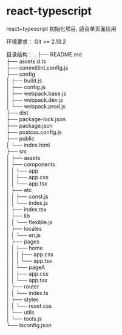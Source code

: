 # react-typescript

react+typescript 初始化项目, 适合单页面应用

环境要求：
Git >= 2.13.2

目录结构：
.
├── README.md  
├── assets.d.ts  
├── commitlint.config.js  
├── config  
│ ├── build.js  
│ ├── config.js  
│ ├── webpack.base.js  
│ ├── webpack.dev.js  
│ └── webpack.prod.js  
├── dist  
├── package-lock.json  
├── package.json  
├── postcss.config.js  
├── public  
│ └── index.html  
├── src  
│ ├── assets  
│ ├── components  
│ │ └── app  
│ │ ├── app.css  
│ │ └── app.tsx  
│ ├── etc  
│ │ ├── const.js  
│ │ └── index.js  
│ ├── index.tsx  
│ ├── lib  
│ │ └── flexible.js  
│ ├── locales  
│ │ └── en.js  
│ ├── pages  
│ │ ├── home  
│ │ │ ├── app.css  
│ │ │ └── app.tsx  
│ │ └── pageA  
│ │ ├── app.css  
│ │ └── app.tsx  
│ ├── router  
│ │ └── index.ts  
│ ├── styles  
│ │ └── reset.css  
│ └── utils  
│ └── tools.js  
└── tsconfig.json
